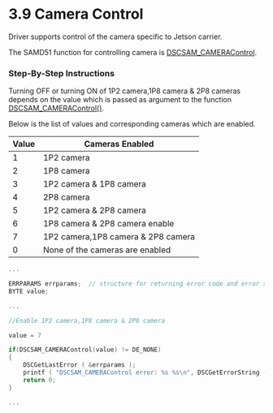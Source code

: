 # 3.9 Camera Control

Driver supports control of the camera specific to Jetson carrier.‌

The SAMD51 function for controlling camera is [DSCSAM\_CAMERAControl](../9.-samd51-apis/dscsam_cameracontrol.md).‌

### Step-By-Step Instructions <a href="#step-by-step-instructions" id="step-by-step-instructions"></a>

Turning OFF or turning ON of 1P2 camera,1P8 camera & 2P8 cameras depends on the value which is passed as argument to the function [DSCSAM\_CAMERAControl()](../9.-samd51-apis/dscsam_cameracontrol.md).‌

Below is the list of values and corresponding cameras which are enabled.

| Value | Cameras Enabled                    |
| ----- | ---------------------------------- |
| 1     | 1P2 camera                         |
| 2     | 1P8 camera                         |
| 3     | 1P2 camera & 1P8 camera            |
| 4     | 2P8 camera                         |
| 5     | 1P2 camera & 2P8 camera            |
| 6     | 1P8 camera & 2P8 camera enable     |
| 7     | 1P2 camera,1P8 camera & 2P8 camera |
| 0     | None of the cameras are enabled    |

```c
...

ERRPARAMS errparams;  // structure for returning error code and error string
BYTE value;

...

//Enable 1P2 camera,1P8 camera & 2P8 camera

value = 7

if(DSCSAM_CAMERAControl(value) != DE_NONE)
{
    DSCGetLastError ( &errparams );
    printf ( "DSCSAM_CAMERAControl error: %s %s\n", DSCGetErrorString ( errparams.ErrCode ), errparams.errstring );
    return 0;
}

...	
```
